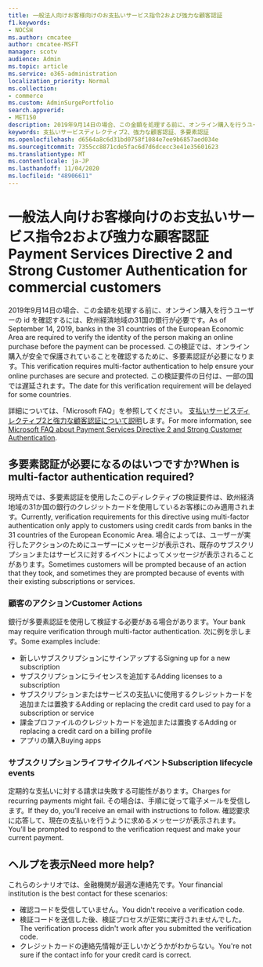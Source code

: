 ```yaml
---
title: 一般法人向けお客様向けのお支払いサービス指令2および強力な顧客認証
f1.keywords:
- NOCSH
ms.author: cmcatee
author: cmcatee-MSFT
manager: scotv
audience: Admin
ms.topic: article
ms.service: o365-administration
localization_priority: Normal
ms.collection:
- commerce
ms.custom: AdminSurgePortfolio
search.appverid:
- MET150
description: 2019年9月14日の場合、この金額を処理する前に、オンライン購入を行うユーザーの id を確認するには、欧州経済地域の31国の銀行が必要になります。
keywords: 支払いサービスディレクティブ2、強力な顧客認証、多要素認証
ms.openlocfilehash: d6564a8c6d31bd0758f1084e7ee9b6857aed034e
ms.sourcegitcommit: 7355cc8871cde5fac6d7d6dcecc3e41e35601623
ms.translationtype: MT
ms.contentlocale: ja-JP
ms.lasthandoff: 11/04/2020
ms.locfileid: "48906611"
---
```

# <a name="payment-services-directive-2-and-strong-customer-authentication-for-commercial-customers"></a><span data-ttu-id="65c68-104">一般法人向けお客様向けのお支払いサービス指令2および強力な顧客認証</span><span class="sxs-lookup"><span data-stu-id="65c68-104">Payment Services Directive 2 and Strong Customer Authentication for commercial customers</span></span>

<span data-ttu-id="65c68-105">2019年9月14日の場合、この金額を処理する前に、オンライン購入を行うユーザーの id を確認するには、欧州経済地域の31国の銀行が必要です。</span><span class="sxs-lookup"><span data-stu-id="65c68-105">As of September 14, 2019, banks in the 31 countries of the European Economic Area are required to verify the identity of the person making an online purchase before the payment can be processed.</span></span> <span data-ttu-id="65c68-106">この検証では、オンライン購入が安全で保護されていることを確認するために、多要素認証が必要になります。</span><span class="sxs-lookup"><span data-stu-id="65c68-106">This verification requires multi-factor authentication to help ensure your online purchases are secure and protected.</span></span> <span data-ttu-id="65c68-107">この検証要件の日付は、一部の国では遅延されます。</span><span class="sxs-lookup"><span data-stu-id="65c68-107">The date for this verification requirement will be delayed for some countries.</span></span>

<span data-ttu-id="65c68-108">詳細については、「Microsoft FAQ」を参照してください。 [支払いサービスディレクティブ2と強力な顧客認証について説明](https://support.microsoft.com/help/4517854/microsoft-account-open-banking-customer-authentication)します。</span><span class="sxs-lookup"><span data-stu-id="65c68-108">For more information, see [Microsoft FAQ about Payment Services Directive 2 and Strong Customer Authentication](https://support.microsoft.com/help/4517854/microsoft-account-open-banking-customer-authentication).</span></span>

## <a name="when-is-multi-factor-authentication-required"></a><span data-ttu-id="65c68-109">多要素認証が必要になるのはいつですか?</span><span class="sxs-lookup"><span data-stu-id="65c68-109">When is multi-factor authentication required?</span></span>

<span data-ttu-id="65c68-110">現時点では、多要素認証を使用したこのディレクティブの検証要件は、欧州経済地域の31か国の銀行のクレジットカードを使用しているお客様にのみ適用されます。</span><span class="sxs-lookup"><span data-stu-id="65c68-110">Currently, verification requirements for this directive using multi-factor authentication only apply to customers using credit cards from banks in the 31 countries of the European Economic Area.</span></span> <span data-ttu-id="65c68-111">場合によっては、ユーザーが実行したアクションのためにユーザーにメッセージが表示され、既存のサブスクリプションまたはサービスに対するイベントによってメッセージが表示されることがあります。</span><span class="sxs-lookup"><span data-stu-id="65c68-111">Sometimes customers will be prompted because of an action that they took, and sometimes they are prompted because of events with their existing subscriptions or services.</span></span>

### <a name="customer-actions"></a><span data-ttu-id="65c68-112">顧客のアクション</span><span class="sxs-lookup"><span data-stu-id="65c68-112">Customer Actions</span></span>

<span data-ttu-id="65c68-113">銀行が多要素認証を使用して検証する必要がある場合があります。</span><span class="sxs-lookup"><span data-stu-id="65c68-113">Your bank may require verification through multi-factor authentication.</span></span> <span data-ttu-id="65c68-114">次に例を示します。</span><span class="sxs-lookup"><span data-stu-id="65c68-114">Some examples include:</span></span>
- <span data-ttu-id="65c68-115">新しいサブスクリプションにサインアップする</span><span class="sxs-lookup"><span data-stu-id="65c68-115">Signing up for a new subscription</span></span>
- <span data-ttu-id="65c68-116">サブスクリプションにライセンスを追加する</span><span class="sxs-lookup"><span data-stu-id="65c68-116">Adding licenses to a subscription</span></span>
- <span data-ttu-id="65c68-117">サブスクリプションまたはサービスの支払いに使用するクレジットカードを追加または置換する</span><span class="sxs-lookup"><span data-stu-id="65c68-117">Adding or replacing the credit card used to pay for a subscription or service</span></span>
- <span data-ttu-id="65c68-118">課金プロファイルのクレジットカードを追加または置換する</span><span class="sxs-lookup"><span data-stu-id="65c68-118">Adding or replacing a credit card on a billing profile</span></span>
- <span data-ttu-id="65c68-119">アプリの購入</span><span class="sxs-lookup"><span data-stu-id="65c68-119">Buying apps</span></span>

### <a name="subscription-lifecycle-events"></a><span data-ttu-id="65c68-120">サブスクリプションライフサイクルイベント</span><span class="sxs-lookup"><span data-stu-id="65c68-120">Subscription lifecycle events</span></span>

<span data-ttu-id="65c68-121">定期的な支払いに対する請求は失敗する可能性があります。</span><span class="sxs-lookup"><span data-stu-id="65c68-121">Charges for recurring payments might fail.</span></span> <span data-ttu-id="65c68-122">その場合は、手順に従って電子メールを受信します。</span><span class="sxs-lookup"><span data-stu-id="65c68-122">If they do, you’ll receive an email with instructions to follow.</span></span> <span data-ttu-id="65c68-123">確認要求に応答して、現在の支払いを行うように求めるメッセージが表示されます。</span><span class="sxs-lookup"><span data-stu-id="65c68-123">You’ll be prompted to respond to the verification request and make your current payment.</span></span>

## <a name="need-more-help"></a><span data-ttu-id="65c68-124">ヘルプを表示</span><span class="sxs-lookup"><span data-stu-id="65c68-124">Need more help?</span></span>

<span data-ttu-id="65c68-125">これらのシナリオでは、金融機関が最適な連絡先です。</span><span class="sxs-lookup"><span data-stu-id="65c68-125">Your financial institution is the best contact for these scenarios:</span></span>
- <span data-ttu-id="65c68-126">確認コードを受信していません。</span><span class="sxs-lookup"><span data-stu-id="65c68-126">You didn't receive a verification code.</span></span>  
- <span data-ttu-id="65c68-127">検証コードを送信した後、検証プロセスが正常に実行されませんでした。</span><span class="sxs-lookup"><span data-stu-id="65c68-127">The verification process didn't work after you submitted the verification code.</span></span>
- <span data-ttu-id="65c68-128">クレジットカードの連絡先情報が正しいかどうかがわからない。</span><span class="sxs-lookup"><span data-stu-id="65c68-128">You're not sure if the contact info for your credit card is correct.</span></span>
